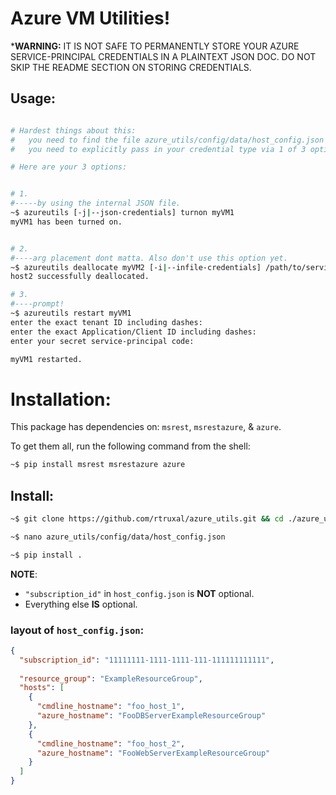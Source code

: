 Azure VM Utilities!
===================

***WARNING:** IT IS NOT SAFE TO PERMANENTLY STORE YOUR AZURE SERVICE-PRINCIPAL CREDENTIALS IN A PLAINTEXT JSON DOC. DO NOT SKIP THE README SECTION ON STORING CREDENTIALS.

## Usage:

```sh

# Hardest things about this:
#   you need to find the file azure_utils/config/data/host_config.json and change it.
#   you need to explicitly pass in your credential type via 1 of 3 options.

# Here are your 3 options:


# 1.
#-----by using the internal JSON file.
~$ azureutils [-j|--json-credentials] turnon myVM1 
myVM1 has been turned on.


# 2.
#----arg placement dont matta. Also don't use this option yet. 
~$ azureutils deallocate myVM2 [-i|--infile-credentials] /path/to/service/principal/credentials.txt
host2 successfully deallocated.

# 3.
#----prompt!
~$ azureutils restart myVM1
enter the exact tenant ID including dashes: 
enter the exact Application/Client ID including dashes: 
enter your secret service-principal code: 

myVM1 restarted.
```

# Installation:
This package has dependencies on: `msrest`, `msrestazure`, & `azure`.  

To get them all, run the following command from the shell:
```sh
~$ pip install msrest msrestazure azure
```
## Install:
```sh
~$ git clone https://github.com/rtruxal/azure_utils.git && cd ./azure_utils

~$ nano azure_utils/config/data/host_config.json

~$ pip install .
```





**NOTE**: 
 - `"subscription_id"` in `host_config.json` is **NOT** optional. 
 - Everything else **IS** optional.


### layout of `host_config.json`:
```json
{
  "subscription_id": "11111111-1111-1111-111-111111111111",
  
  "resource_group": "ExampleResourceGroup",
  "hosts": [
    {
      "cmdline_hostname": "foo_host_1",
      "azure_hostname": "FooDBServerExampleResourceGroup"
    },
    {
      "cmdline_hostname": "foo_host_2",
      "azure_hostname": "FooWebServerExampleResourceGroup"
    }
  ]
}

```
